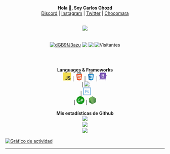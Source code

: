 <p align='center'>
  <b>Hola 👋, Soy Carlos Ghozd</b><br>
  <a href="https://discord.io/chocomara">Discord</a> |
  <a href="https://www.instagram.com/carlos_ghozd/">Instagram</a> |
  <a href="https://twitter.com/CarlosGhozd">Twitter</a> |
  <a href="https://www.chocomara.tk/">Chocomara</a>
</p>

<p align="center"><br>
  <a href="https://github.com/CarlosGhozd/">
    <img src="https://lanyard.cnrad.dev/api/691072980100317194"/>
     </a>
</p>


<p align="center"><br>
<a href="https://discord.gg/dGB9fJ3azu" target="blank"><img align="center" src="https://img.shields.io/discord/691074126583955577?color=%237289da&label=Discord&logo=discord&logoColor=%23ffffff" alt="dGB9fJ3azu" /></a> <a href="https://instagram.com/Carlos_ghozd" target="blank"><img align="center" src="https://img.shields.io/badge/-Instagram-5851DB?style=flat-square&labelColor=5851DB&logo=instagram&logoColor=white&link=https://instagram.com/Carlos_ghozd" /></a> <a href="https://twitter.com/CarlosGhozd" target="blank"><img align="center" src="https://img.shields.io/badge/-Twitter-1da1f2?style=flat-square&labelColor=1da1f2&logo=twitter&logoColor=white&link=https://twitter.com/CarlosGhozd"  /></a> <a target="blank"><img align="center" src="https://visitor-badge.laobi.icu/badge?page_id=CarlosGhozd" alt="Visitantes" /></a>

</p>



<br><br>
<p align="center">
	<b>Languages & Frameworks</b>
	<br>
	<code><img height="25" src="https://raw.githubusercontent.com/github/explore/80688e429a7d4ef2fca1e82350fe8e3517d3494d/topics/javascript/javascript.png"></code>&nbsp;|
	<code><img height="25" src="https://raw.githubusercontent.com/github/explore/80688e429a7d4ef2fca1e82350fe8e3517d3494d/topics/html/html.png"></code>&nbsp;|
	<code><img height="25" src="https://raw.githubusercontent.com/github/explore/80688e429a7d4ef2fca1e82350fe8e3517d3494d/topics/css/css.png"></code>&nbsp;|
	<code><img height="25" src="https://raw.githubusercontent.com/devicons/devicon/master/icons/bootstrap/bootstrap-plain-wordmark.svg">
</code>&nbsp;|
	<code><img height="25" src="https://www.vectorlogo.zone/logos/heroku/heroku-icon.svg">
</code>&nbsp;|
<code><img height="25" src="https://raw.githubusercontent.com/devicons/devicon/master/icons/photoshop/photoshop-line.svg">
</code>&nbsp;|
	<code><img height="25" src="https://raw.githubusercontent.com/github/explore/80688e429a7d4ef2fca1e82350fe8e3517d3494d/topics/csharp/csharp.png"></code>&nbsp;|
	<code><img height="25" src="https://raw.githubusercontent.com/github/explore/80688e429a7d4ef2fca1e82350fe8e3517d3494d/topics/nodejs/nodejs.png"></code>&nbsp;
	<br><br>
	<b>Mis estadísticas de Github</b><br>
    	<img src="https://github-readme-streak-stats.herokuapp.com/?user=CarlosGhozd&theme=dark&hide_border=true">
	<br>
	<img src="https://github-readme-stats.vercel.app/api?username=CarlosGhozd&include_all_commits=true&show_icons=true&hide_border=true&hide_title=true&count_private=true&theme=dark">
	<br>
	<img src="https://github-readme-stats.vercel.app/api/top-langs/?username=CarlosGhozd&layout=compact&count_private=true&langs_count=8&hide_border=true&theme=dark">
</p>


 <a href="https://github.com/CarlosGhozd"><img alt="Gráfico de actividad" src="https://activity-graph.herokuapp.com/graph?username=CarlosGhozd&bg_color=0D1117&color=ffffff&line=00ff99&point=ffffff&area=true&hide_border=true" />
    </a>



---------------------------------------------------------  
